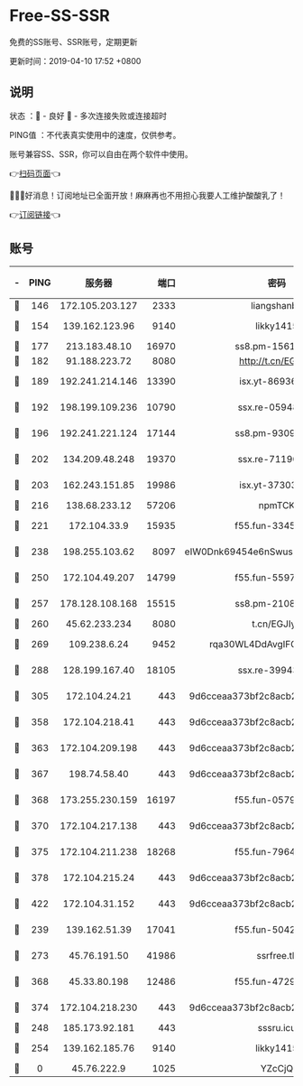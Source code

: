 # Free-SS-SSR

免费的SS账号、SSR账号，定期更新

更新时间：2019-04-10 17:52 +0800

## 说明

状态     ：🙂 - 良好 🙁 - 多次连接失败或连接超时

PING值   ：不代表真实使用中的速度，仅供参考。

账号兼容SS、SSR，你可以自由在两个软件中使用。

👉[扫码页面](https://liesauer.github.io/Free-SS-SSR/)👈

🎉🎉🎉好消息！订阅地址已全面开放！麻麻再也不用担心我要人工维护酸酸乳了！

👉[订阅链接](https://www.liesauer.net/yogurt/subscribe?ACCESS_TOKEN=DAYxR3mMaZAsaqUb)👈

## 账号

|-|PING|服务器|端口|密码|加密方式|区域|
|:----:|:----:|:-----:|-----:|:----:|:----:|:----:|
|🙂|146|172.105.203.127|2333|liangshanbo|chacha20|JP|
|🙂|154|139.162.123.96|9140|likky1415|aes-256-cfb|JP|
|🙂|177|213.183.48.10|16970|ss8.pm-15616359|rc4-md5|RU|
|🙂|182|91.188.223.72|8080|http://t.cn/EGJIyrl|rc4-md5|RU|
|🙂|189|192.241.214.146|13390|isx.yt-86936575|aes-256-cfb|US|
|🙂|192|198.199.109.236|10790|ssx.re-05948231|aes-256-cfb|US|
|🙂|196|192.241.221.124|17144|ss8.pm-93097895|aes-256-cfb|US|
|🙂|202|134.209.48.248|19370|ssx.re-71190456|aes-256-cfb|US|
|🙂|203|162.243.151.85|19986|isx.yt-37303730|aes-256-cfb|US|
|🙂|216|138.68.233.12|57206|npmTCK|rc4-md5|US|
|🙂|221|172.104.33.9|15935|f55.fun-33454458|aes-256-cfb|SG|
|🙂|238|198.255.103.62|8097|eIW0Dnk69454e6nSwuspv9DmS201tQ0D|aes-256-cfb|US|
|🙂|250|172.104.49.207|14799|f55.fun-55970849|aes-256-cfb|SG|
|🙂|257|178.128.108.168|15515|ss8.pm-21081633|aes-256-cfb|SG|
|🙂|260|45.62.233.234|8080|t.cn/EGJIyrl|rc4-md5|CA|
|🙂|269|109.238.6.24|9452|rqa30WL4DdAvgIFG6Fs3znzTa|aes-256-cfb|FR|
|🙂|288|128.199.167.40|18105|ssx.re-39943792|aes-256-cfb|SG|
|🙂|305|172.104.24.21|443|9d6cceaa373bf2c8acb22e60b6a58be6|aes-256-cfb|US|
|🙂|358|172.104.218.41|443|9d6cceaa373bf2c8acb22e60b6a58be6|aes-256-cfb|US|
|🙂|363|172.104.209.198|443|9d6cceaa373bf2c8acb22e60b6a58be6|aes-256-cfb|US|
|🙂|367|198.74.58.40|443|9d6cceaa373bf2c8acb22e60b6a58be6|aes-256-cfb|US|
|🙂|368|173.255.230.159|16197|f55.fun-05795895|aes-256-cfb|US|
|🙂|370|172.104.217.138|443|9d6cceaa373bf2c8acb22e60b6a58be6|aes-256-cfb|US|
|🙂|375|172.104.211.238|18268|f55.fun-79645035|aes-256-cfb|US|
|🙂|378|172.104.215.24|443|9d6cceaa373bf2c8acb22e60b6a58be6|aes-256-cfb|US|
|🙂|422|172.104.31.152|443|9d6cceaa373bf2c8acb22e60b6a58be6|aes-256-cfb|US|
|🙂|239|139.162.51.39|17041|f55.fun-50424161|aes-256-cfb|SG|
|🙂|273|45.76.191.50|41986|ssrfree.tk|aes-256-cfb|SG|
|🙂|368|45.33.80.198|12486|f55.fun-47295730|aes-256-cfb|US|
|🙂|374|172.104.218.230|443|9d6cceaa373bf2c8acb22e60b6a58be6|aes-256-cfb|US|
|🙁|248|185.173.92.181|443|sssru.icu|rc4-md5|RU|
|🙁|254|139.162.185.76|9140|likky1415|aes-256-cfb|DE|
|🙁|0|45.76.222.9|1025|YZcCjQ|rc4-md5|JP|
